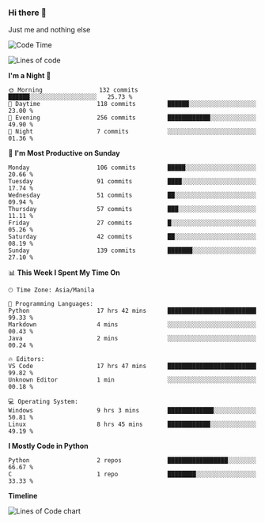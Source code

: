 ### Hi there 👋

Just me and nothing else


<!--START_SECTION:waka-->
![Code Time](http://img.shields.io/badge/Code%20Time-105%20hrs%2024%20mins-blue)

![Lines of code](https://img.shields.io/badge/From%20Hello%20World%20I%27ve%20Written-1.3%20million%20lines%20of%20code-blue)

**I'm a Night 🦉** 

```text
🌞 Morning                132 commits         ██████░░░░░░░░░░░░░░░░░░░   25.73 % 
🌆 Daytime                118 commits         ██████░░░░░░░░░░░░░░░░░░░   23.00 % 
🌃 Evening                256 commits         ████████████░░░░░░░░░░░░░   49.90 % 
🌙 Night                  7 commits           ░░░░░░░░░░░░░░░░░░░░░░░░░   01.36 % 
```
📅 **I'm Most Productive on Sunday** 

```text
Monday                   106 commits         █████░░░░░░░░░░░░░░░░░░░░   20.66 % 
Tuesday                  91 commits          ████░░░░░░░░░░░░░░░░░░░░░   17.74 % 
Wednesday                51 commits          ██░░░░░░░░░░░░░░░░░░░░░░░   09.94 % 
Thursday                 57 commits          ███░░░░░░░░░░░░░░░░░░░░░░   11.11 % 
Friday                   27 commits          █░░░░░░░░░░░░░░░░░░░░░░░░   05.26 % 
Saturday                 42 commits          ██░░░░░░░░░░░░░░░░░░░░░░░   08.19 % 
Sunday                   139 commits         ███████░░░░░░░░░░░░░░░░░░   27.10 % 
```


📊 **This Week I Spent My Time On** 

```text
🕑︎ Time Zone: Asia/Manila

💬 Programming Languages: 
Python                   17 hrs 42 mins      █████████████████████████   99.33 % 
Markdown                 4 mins              ░░░░░░░░░░░░░░░░░░░░░░░░░   00.43 % 
Java                     2 mins              ░░░░░░░░░░░░░░░░░░░░░░░░░   00.24 % 

🔥 Editors: 
VS Code                  17 hrs 47 mins      █████████████████████████   99.82 % 
Unknown Editor           1 min               ░░░░░░░░░░░░░░░░░░░░░░░░░   00.18 % 

💻 Operating System: 
Windows                  9 hrs 3 mins        █████████████░░░░░░░░░░░░   50.81 % 
Linux                    8 hrs 45 mins       ████████████░░░░░░░░░░░░░   49.19 % 
```

**I Mostly Code in Python** 

```text
Python                   2 repos             █████████████████░░░░░░░░   66.67 % 
C                        1 repo              ████████░░░░░░░░░░░░░░░░░   33.33 % 
```



**Timeline**

![Lines of Code chart](https://raw.githubusercontent.com/mauring55/mauring55/main/assets/bar_graph.png)


<!--END_SECTION:waka-->
